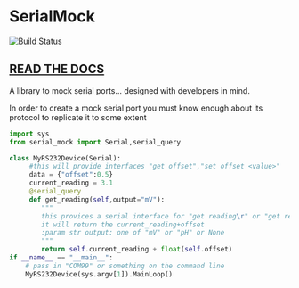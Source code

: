 SerialMock
==========

[![Build Status](https://travis-ci.org/joranbeasley/SerialMock.svg?branch=master)](https://travis-ci.org/joranbeasley/SerialMock)

[READ THE DOCS](http://serialmock.rtfd.org)
--------------------------------------------

A library to mock serial ports... designed with developers in mind.

In order to create a mock serial port you must know enough about its protocol to replicate it to some extent

```python
import sys
from serial_mock import Serial,serial_query

class MyRS232Device(Serial):
     #this will provide interfaces "get offset","set offset <value>"
     data = {"offset":0.5}
     current_reading = 3.1
     @serial_query
     def get_reading(self,output="mV"):
        """
        this provices a serial interface for "get reading\r" or "get reading pH\r"
        it will return the current_reading+offset
        :param str output: one of "mV" or "pH" or None
        """
        return self.current_reading + float(self.offset)
if __name__ == "__main__":
    # pass in "COM99" or something on the command line
    MyRS232Device(sys.argv[1]).MainLoop()
     
```